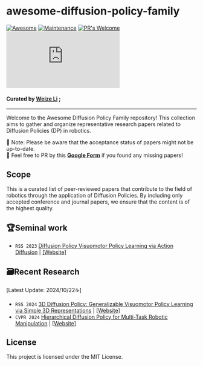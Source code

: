 # awesome-diffusion-policy-family
[![Awesome](https://awesome.re/badge.svg)](https://awesome.re)
[![Maintenance](https://img.shields.io/badge/Maintained%3F-yes-green.svg)](https://GitHub.com/Naereen/StrapDown.js/graphs/commit-activity) 
[![PR's Welcome](https://img.shields.io/badge/PRs-welcome-brightgreen.svg?style=flat)](http://makeapullrequest.com) 
[![GitHub license](https://badgen.net/github/license/Naereen/Strapdown.js)](https://github.com/Naereen/StrapDown.js/blob/master/LICENSE)
#### Curated by [Weize Li](https://ericlee0224.github.io/) ;
---
Welcome to the Awesome Diffusion Policy Family repository! This collection aims to gather and organize representative research papers related to Diffusion Policies (DP) in robotics.

🚨 Note: Please be aware that the acceptance status of papers might not be up-to-date.  
💬 Feel free to PR by this [**Google Form**](https://forms.gle/Rc3yPaEaRSY3AqbQ6) if you found any missing papers!

## Scope 

This is a curated list of peer-reviewed papers that contribute to the field of robotics through the application of Diffusion Policies. By including only accepted conference and journal papers, we ensure that the content is of the highest quality.

## 🏆Seminal work
 - `RSS 2023` [Diffusion Policy Visuomotor Policy Learning via Action Diffusion](https://arxiv.org/abs/2303.04137) | [[Website]](https://diffusion-policy.cs.columbia.edu/)

## 🗃️Recent Research 
[Latest Update: 2024/10/22☕] 
 - `RSS 2024` [3D Diffusion Policy: Generalizable Visuomotor Policy Learning via Simple 3D Representations](https://arxiv.org/abs/2403.03954) | [[Website]](https://3d-diffusion-policy.github.io/)
 - `CVPR 2024` [Hierarchical Diffusion Policy for Multi-Task Robotic Manipulation](https://arxiv.org/abs/2403.03890) | [[Website]](https://yusufma03.github.io/projects/hdp/)

## License
This project is licensed under the MIT License.

